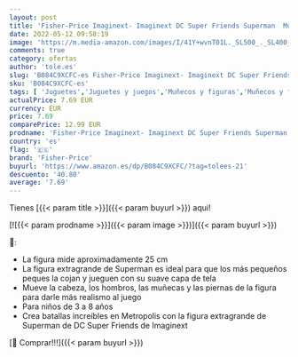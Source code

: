 ```yaml
---
layout: post
title: 'Fisher-Price Imaginext- Imaginext DC Super Friends Superman  Multicolor  Mattel GPT43 '
date: 2022-05-12 09:58:19
image: 'https://m.media-amazon.com/images/I/41Y+wvnT01L._SL500_._SL400_.jpg'
comments: true
category: ofertas
author: 'tole.es'
slug: 'B084C9XCFC-es Fisher-Price Imaginext- Imaginext DC Super Friends...'
sku: 'B084C9XCFC-es'
tags: [ 'Juguetes','Juguetes y juegos','Muñecos y figuras','Muñecos y figuras de acción','fisher-price','🇪🇸', ]
actualPrice: 7.69 EUR
currency: EUR
price: 7.69
comparePrice: 12.99 EUR
prodname: 'Fisher-Price Imaginext- Imaginext DC Super Friends Superman  Multicolor  Mattel GPT43 '
country: 'es'
flag: '🇪🇸'
brand: 'Fisher-Price'
buyurl: 'https://www.amazon.es/dp/B084C9XCFC/?tag=tolees-21'
descuento: '40.80'
average: '7.69'
---
```


Tienes [{{< param title >}}]({{< param buyurl >}}) aqui!

[![{{< param prodname >}}]({{< param image >}})]({{< param buyurl >}})

🔎:

- La figura mide aproximadamente 25 cm
- La figura extragrande de Superman es ideal para que los más pequeños peques la cojan y jueguen con su suave capa de tela
- Mueve la cabeza, los hombros, las muñecas y las piernas de la figura para darle más realismo al juego
- Para niños de 3 a 8 años
- Crea batallas increíbles en Metropolis con la figura extragrande de Superman de DC Super Friends de Imaginext

[🛒 Comprar!!!]({{< param buyurl >}})
